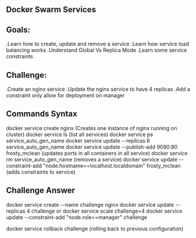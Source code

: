 Docker Swarm Services
----------------------

Goals:
------
.Learn how to create, update and remove a service 
.Learn how service load balancing works
.Understand Global Vs Replica Mode
.Learn some service constraints

Challenge:
----------
.Create an nginx service 
.Update the nginx service to have 4 replicas 
.Add a constraint only allow for deployment on manager


Commands Syntax
-------------------
docker service create nginx  (Creates one instance of nginx running on cluster)
docker service ls 			 (list all services)
docker service ps service_auto_gen_name
docker service update --replicas 6 service_auto_gen_name
docker service update --publish-add 9090:80 frosty_mclean  (updates ports in all containers in all service)
docker service rm service_auto_gen_name (removes a service)
docker service update --constraint-add "node.hostname==localhost.localdomain" frosty_mclean (adds constraints to service)


Challenge Answer
-----------------
docker service create --name challenge nginx
docker service update --replicas 4 challenge  or docker service scale challenge=4
docker service update --constraint-add "node.role==manager" challenge

docker service rollback challenge (rolling back to previous configuration)


